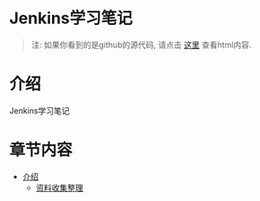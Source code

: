 Jenkins学习笔记
===========

> 注: 如果你看到的是github的源代码, 请点击 [这里](http://skyao.github.io/leaning-jenkins/) 查看html内容.

# 介绍

Jenkins学习笔记

# 章节内容

* [介绍](introduction/index.md)
    * [资料收集整理](introduction/information.md)
